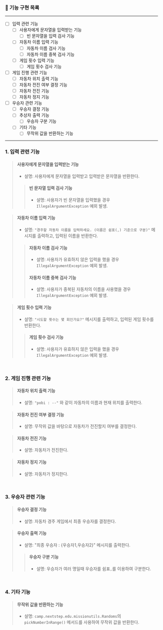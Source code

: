 ### 📃 기능 구현 목록
---
- [ ] 입력 관련 기능
    - [ ] 사용자에게 문자열을 입력받는 기능
      - [ ] 빈 문자열을 입력 검사 기능
    - [ ] 자동차 이름 입력 기능
      - [ ] 자동차 이름 검사 기능
      - [ ] 자동차 이름 중복 검사 기능
    - [ ] 게임 횟수 입력 기능
      - [ ] 게임 횟수 검사 기능
- [ ] 게임 진행 관련 기능
  - [ ] 자동차 위치 출력 기능
  - [ ] 자동차 전진 여부 결정 기능
  - [ ] 자동차 전진 기능
  - [ ] 자동차 정지 기능
- [ ] 우승자 관련 기능
  - [ ] 우승자 결정 기능
  - [ ] 추상자 출력 기능
    - [ ] 우승자 구분 기능
  - [ ] 기타 기능
    - [ ] 무작위 값을 반환하는 기능

---

 ### 1. 입력 관련 기능

> #### 사용자에게 문자열을 입력받는 기능  
>  - 설명: 사용자에게 문자열을 입력받고 입력받은 문자열을 반환한다.
>> #### 빈 문자열 입력 검사 기능 
>>  - 설명: 사용자가 빈 문자열을 입력했을 경우 `IllegalArgumentException` 예외 발생.

> #### 자동차 이름 입력 기능  
>  - 설명: `"경주할 자동차 이름을 입력하세요. (이름은 쉼표(,) 기준으로 구분)"` 메시지를 출력하고, 입력된 이름을 반환한다.
>
>> #### 자동차 이름 검사 기능  
>>  - 설명: 사용자가 유효하지 않은 입력을 했을 경우 `IllegalArgumentException` 예외 발생.
>>
>> #### 자동차 이름 중복 검사 기능
>>  - 설명: 사용자가 중복된 자동차의 이름을 사용했을 경우 `IllegalArgumentException` 예외 발생.

> #### 게임 횟수 입력 기능 
>  - 설명: `"시도할 횟수는 몇 회인가요?"` 메시지를 출력하고, 입력된 게임 횟수를 반환한다.
> 
>> #### 게임 횟수 검사 기능  
>>    - 설명: 사용자가 유효하지 않은 입력을 했을 경우 `IllegalArgumentException` 예외 발생.

<br>

### 2. 게임 진행 관련 기능

> #### 자동차 위치 출력 기능  
>  - 설명: `"pobi : --"` 와 같이 자동차의 이름과 현재 위치를 출력한다.

> #### 자동차 전진 여부 결정 기능  
>  - 설명: 무작위 값을 바탕으로 자동차가 전진할지 여부를 결정한다.

> #### 자동차 전진 기능  
>  - 설명: 자동차가 전진한다.

> #### 자동차 정지 기능 
>  - 설명: 자동차가 정지한다.


<br>

### 3. 우승자 관련 기능

> #### 우승자 결정 기능  
>  - 설명: 자동차 경주 게임에서 최종 우승자를 결정한다.

> #### 우승자 출력 기능  
>  - 설명: "최종 우승자 : {우승자1,우승자2}" 메시지를 출력한다.
>> #### 우승자 구분 기능  
>>    - 설명: 우승자가 여러 명일때 우승자를 쉼표`,`를 이용하여 구분한다.

<br>

### 4. 기타 기능

> #### 무작위 값을 반환하는 기능  
>  - 설명: `camp.nextstep.edu.missionutils.Randoms`의 `pickNumberInRange()` 메서드를 사용하여 무작위 값을 반환한다.
